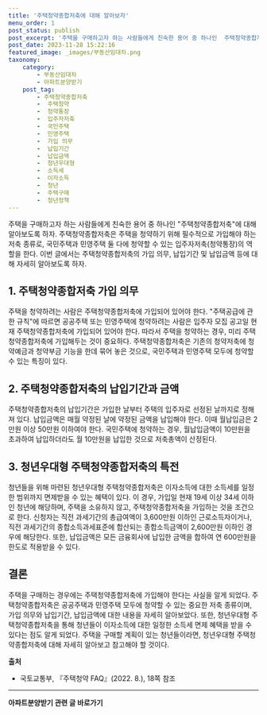```yaml
---
title: '주택청약종합저축에 대해 알아보자'
menu_order: 1
post_status: publish
post_excerpt: '주택을 구매하고자 하는 사람들에게 친숙한 용어 중 하나인  주택청약종합저축 에 대해 알아보도록 하자. 주택청약종합저축은 주택을 청약하기 위해 필수적으로 가입해야 하는 저축 종류로, 국민주택과 민영주택 둘 다에 청약할 수 있는 입주자저축 청약통장 의 역할을 한다. 이번 글에서는 주택청약종합저축의 가입 의무, 납입기간 및 납입금액 등에 대해 자세히 알아보도록 하자.'
post_date: 2023-11-28 15:22:16
featured_image: _images/부동산임대차.png
taxonomy:
    category:
        - 부동산임대차
        - 아파트분양받기
    post_tag:
        - 주택청약종합저축
        -  주택청약
        -  청약통장
        -  입주자저축
        -  국민주택
        -  민영주택
        -  가입 의무
        -  납입기간
        -  납입금액
        -  청년우대형
        -  소득세
        -  이자소득
        -  청년
        -  주택구매
        -  청년정책
---
```



주택을 구매하고자 하는 사람들에게 친숙한 용어 중 하나인 "주택청약종합저축"에 대해 알아보도록 하자. 주택청약종합저축은 주택을 청약하기 위해 필수적으로 가입해야 하는 저축 종류로, 국민주택과 민영주택 둘 다에 청약할 수 있는 입주자저축(청약통장)의 역할을 한다. 이번 글에서는 주택청약종합저축의 가입 의무, 납입기간 및 납입금액 등에 대해 자세히 알아보도록 하자.

## 1. 주택청약종합저축 가입 의무
주택을 청약하려는 사람은 주택청약종합저축에 가입되어 있어야 한다. "주택공급에 관한 규칙"에 따르면 공공주택 또는 민영주택에 청약하려는 사람은 입주자 모집 공고일 현재 주택청약종합저축에 가입되어 있어야 한다. 따라서 주택을 청약하는 경우, 미리 주택청약종합저축에 가입해두는 것이 중요하다. 주택청약종합저축은 기존의 청약저축에 청약예금과 청약부금 기능을 한데 묶어 놓은 것으로, 국민주택과 민영주택 모두에 청약할 수 있는 특징이 있다.

## 2. 주택청약종합저축의 납입기간과 금액
주택청약종합저축의 납입기간은 가입한 날부터 주택의 입주자로 선정된 날까지로 정해져 있다. 납입금액은 매월 약정된 날에 약정된 금액을 납입해야 한다. 이때 월납입금은 2만원 이상 50만원 이하여야 한다. 국민주택에 청약하는 경우, 월납입금액이 10만원을 초과하여 납입하더라도 월 10만원을 납입한 것으로 저축총액이 산정된다.

## 3. 청년우대형 주택청약종합저축의 특전
청년들을 위해 마련된 청년우대형 주택청약종합저축은 이자소득에 대한 소득세를 일정한 범위까지 면제받을 수 있는 혜택이 있다. 이 경우, 가입일 현재 19세 이상 34세 이하인 청년에 해당하며, 주택을 소유하지 않고, 주택청약종합저축을 가입하는 것을 조건으로 한다. 신청자는 직전 과세기간의 총급여액이 3,600만원 이하인 근로소득자이거나, 직전 과세기간의 종합소득과세표준에 합산되는 종합소득금액이 2,600만원 이하인 경우에 해당한다. 또한, 납입금액은 모든 금융회사에 납입한 금액을 합하여 연 600만원을 한도로 적용받을 수 있다.

## 결론
주택을 구매하는 경우에는 주택청약종합저축에 가입해야 한다는 사실을 알게 되었다. 주택청약종합저축은 공공주택과 민영주택 모두에 청약할 수 있는 중요한 저축 종류이며, 가입 의무와 납입기간, 납입금액에 대한 내용을 자세히 알아보았다. 또한, 청년우대형 주택청약종합저축을 통해 청년들이 이자소득에 대한 일정한 소득세 면제 혜택을 받을 수 있다는 점도 알게 되었다. 주택을 구매할 계획이 있는 청년들이라면, 청년우대형 주택청약종합저축에 대해 자세히 알아보고 참고해야 할 것이다.

**출처**
- 국토교통부, 『주택청약 FAQ』(2022. 8.), 18쪽 참조
<!-- wp:separator -->
<hr class="wp-block-separator has-alpha-channel-opacity"/>
<!-- /wp:separator -->

<!-- wp:group {"backgroundColor":"base","layout":{"type":"constrained"}} -->
<div class="wp-block-group has-base-background-color has-background"><!-- wp:paragraph {"align":"center","fontSize":"medium"} -->
<p class="has-text-align-center has-large-font-size"><strong>아파트분양받기 관련 글 바로가기</strong></p>
<!-- /wp:paragraph -->


<!-- wp:latest-posts
{"categories":[{"id":27331,"count":19,"description":"","link":"https://uknowlaw.com/category/%ec%95%84%ed%8c%8c%ed%8a%b8%eb%b6%84%ec%96%91%eb%b0%9b%ea%b8%b0/","name":"아파트분양받기","slug":"아파트분양받기","taxonomy":"category","parent":0,"meta":[],"_links":{"self":[{"href":"https://uknowlaw.com/wp-json/wp/v2/categories/27331"}],"collection":[{"href":"https://uknowlaw.com/wp-json/wp/v2/categories"}],"about":[{"href":"https://uknowlaw.com/wp-json/wp/v2/taxonomies/category"}],"wp:post_type":[{"href":"https://uknowlaw.com/wp-json/wp/v2/posts?categories=27331"}],"curies":[{"name":"wp","href":"https://api.w.org/{rel}","templated":true}]}}],"postsToShow":100,"excerptLength":28,"postLayout":"grid","columns":2,"featuredImageAlign":"left","featuredImageSizeSlug":"large","fontSize":"small"} /--></div>
<!-- /wp:group -->